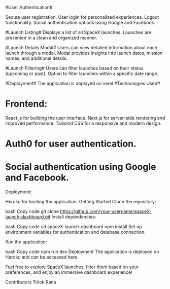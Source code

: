#User Authentication#

Secure user registration.
User login for personalized experiences.
Logout functionality.
Social authentication options using Google and Facebook.

#Launch Listing#
Displays a list of all SpaceX launches.
Launches are presented in a clean and organized manner.

#Launch Details Modal#
Users can view detailed information about each launch through a modal.
Modal provides insights into launch dates, mission names, and additional details.

#Launch Filtering#
Users can filter launches based on their status (upcoming or past).
Option to filter launches within a specific date range.

#Deployment#
The application is deployed on verel
#Technologies Used#
<h1>Frontend:</h1>
React.js for building the user interface.
Next.js for server-side rendering and improved performance.
Tailwind CSS for a responsive and modern design.

<h1>Auth0 for user authentication.</h1>
<h1>Social authentication using Google and Facebook.</h1>
Deployment:

Heroku for hosting the application.
Getting Started
Clone the repository:

bash
Copy code
git clone https://github.com/your-username/spaceX-launch-dashboard.git
Install dependencies:

bash
Copy code
cd spaceX-launch-dashboard
npm install
Set up environment variables for authentication and database connection.

Run the application:

bash
Copy code
npm run dev
Deployment
The application is deployed on Heroku and can be accessed here.

Feel free to explore SpaceX launches, filter them based on your preferences, and enjoy an immersive dashboard experience!

Contributors
Trilok Rana






